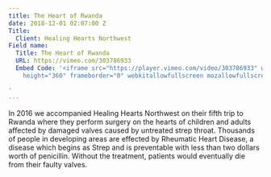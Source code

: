 ```yaml
---
title: The Heart of Rwanda
date: 2018-12-01 02:07:00 Z
Title:
  Client: Healing Hearts Northwest
Field name:
  Title: The Heart of Rwanda
  URL: https://vimeo.com/303786933
  Embed Code: '<iframe src="https://player.vimeo.com/video/303786933" width="640"
    height="360" frameborder="0" webkitallowfullscreen mozallowfullscreen allowfullscreen></iframe>

'
---
```


In 2016 we accompanied Healing Hearts Northwest on their fifth trip to Rwanda where they perform surgery on the hearts of children and adults affected by damaged valves caused by untreated strep throat. Thousands of people in developing areas are effected by Rheumatic Heart Disease, a disease which begins as Strep and is preventable with less than two dollars worth of penicillin. Without the treatment, patients would eventually die from their faulty valves.